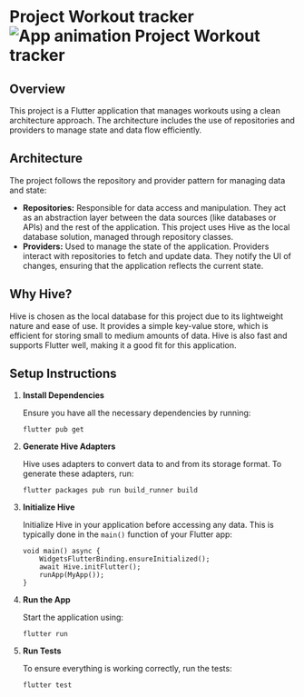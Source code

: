 Project Workout tracker
![App animation](https://github.com/mira-labs/workout_tracker/blob/main/iphone.gif)
Project  Workout tracker
==============

Overview
--------

This project is a Flutter application that manages workouts using a clean architecture approach. The architecture includes the use of repositories and providers to manage state and data flow efficiently.

Architecture
------------

The project follows the repository and provider pattern for managing data and state:

*   **Repositories:** Responsible for data access and manipulation. They act as an abstraction layer between the data sources (like databases or APIs) and the rest of the application. This project uses Hive as the local database solution, managed through repository classes.
*   **Providers:** Used to manage the state of the application. Providers interact with repositories to fetch and update data. They notify the UI of changes, ensuring that the application reflects the current state.

Why Hive?
---------

Hive is chosen as the local database for this project due to its lightweight nature and ease of use. It provides a simple key-value store, which is efficient for storing small to medium amounts of data. Hive is also fast and supports Flutter well, making it a good fit for this application.

Setup Instructions
------------------

1.  **Install Dependencies**

    Ensure you have all the necessary dependencies by running:

        flutter pub get

2.  **Generate Hive Adapters**

    Hive uses adapters to convert data to and from its storage format. To generate these adapters, run:

        flutter packages pub run build_runner build

3.  **Initialize Hive**

    Initialize Hive in your application before accessing any data. This is typically done in the `main()` function of your Flutter app:


        void main() async {
            WidgetsFlutterBinding.ensureInitialized();
            await Hive.initFlutter();
            runApp(MyApp());
        }


4.  **Run the App**

    Start the application using:

        flutter run

5.  **Run Tests**

    To ensure everything is working correctly, run the tests:

        flutter test
